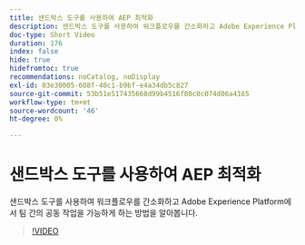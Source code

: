 ```yaml
---
title: 샌드박스 도구를 사용하여 AEP 최적화
description: 샌드박스 도구를 사용하여 워크플로우를 간소화하고 Adobe Experience Platform에서 팀 간의 공동 작업을 가능하게 하는 방법을 알아봅니다.
doc-type: Short Video
duration: 176
index: false
hide: true
hidefromtoc: true
recommendations: noCatalog, noDisplay
exl-id: 03e30005-608f-40c1-b9bf-e4a34db5c827
source-git-commit: 53b51e517435668d99b4516f80c0c074d06a4165
workflow-type: tm+mt
source-wordcount: '46'
ht-degree: 0%

---
```


# 샌드박스 도구를 사용하여 AEP 최적화

샌드박스 도구를 사용하여 워크플로우를 간소화하고 Adobe Experience Platform에서 팀 간의 공동 작업을 가능하게 하는 방법을 알아봅니다.

<!-- 62_S601_3442532_175_optimizing-aep-with-sandbox-tooling -->
>[!VIDEO](https://video.tv.adobe.com/v/3458320/?learn=on&enablevpops=true)
